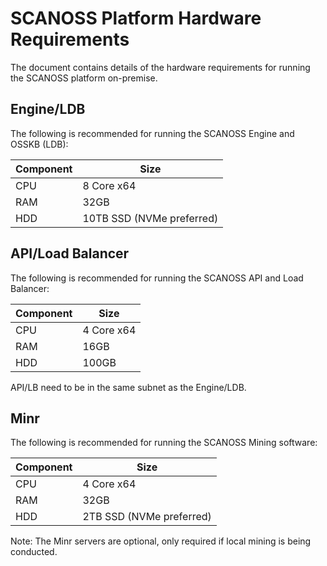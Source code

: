 # SCANOSS Platform Hardware Requirements

The document contains details of the hardware requirements for running the SCANOSS platform on-premise.

## Engine/LDB

The following is recommended for running the SCANOSS Engine and OSSKB (LDB):

| Component | Size                      |
|-----------|---------------------------|
| CPU       | 8 Core x64                |
| RAM       | 32GB                      |
| HDD       | 10TB SSD (NVMe preferred) |


## API/Load Balancer

The following is recommended for running the SCANOSS API and Load Balancer:

| Component | Size                      |
|-----------|---------------------------|
| CPU       | 4 Core x64                |
| RAM       | 16GB                      |
| HDD       | 100GB                     |


API/LB need to be in the same subnet as the Engine/LDB.

## Minr

The following is recommended for running the SCANOSS Mining software:

| Component | Size                      |
|-----------|---------------------------|
| CPU       | 4 Core x64                |
| RAM       | 32GB                      |
| HDD       | 2TB SSD (NVMe preferred) |


Note: The Minr servers are optional, only required if local mining is being conducted.
